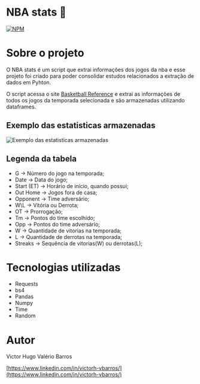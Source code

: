 # NBA stats 🏀
[![NPM](https://img.shields.io/npm/l/react)](https://github.com/devsuperior/sds1-wmazoni/blob/master/LICENSE) 

# Sobre o projeto

O NBA stats é um script que extrai informações dos jogos da nba e esse projeto foi criado para poder consolidar estudos relacionados a extração de dados em Pyhton.

O script acessa o site [Basketball Reference](https://www.basketball-reference.com) e extrai as informações de todos os jogos da temporada selecionada e são armazenadas utilizando dataframes.

## Exemplo das estatisticas armazenadas
![Exemplo das estatisticas armazenadas](https://github.com/venntim/assets/blob/main/exemplo-estatistica.png)

## Legenda da tabela
- G -> Número do jogo na temporada;
- Date -> Data do jogo;
- Start (ET) -> Horário de início, quando possui;
- Out Home -> Jogos fora de casa;
- Opponent -> Time adversário;
- W\L -> Vitória ou Derrota;
- OT -> Prorrogação;
- Tm -> Pontos do time escolhido;
- Opp -> Pontos do time adversário;
- W -> Quantidade de vitorias na temporada;
- L -> Quantidade de derrotas na temporada;
- Streaks -> Sequência de vitorias(W) ou derrotas(L);

# Tecnologias utilizadas
- Requests
- bs4
- Pandas
- Numpy
- Time
- Random

# Autor

Victor Hugo Valério Barros

[https://www.linkedin.com/in/victorh-vbarros/](https://www.linkedin.com/in/victorh-vbarros/)
